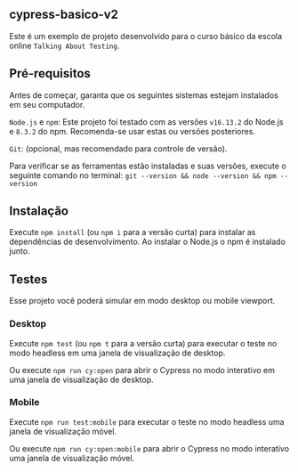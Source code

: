 ## cypress-basico-v2

Este é um exemplo de projeto desenvolvido para o curso básico da escola online `Talking About Testing`.

## Pré-requisitos

Antes de começar, garanta que os seguintes sistemas estejam instalados em seu computador.

`Node.js` e `npm`: Este projeto foi testado com as versões `v16.13.2` do Node.js e `8.3.2` do npm. Recomenda-se usar estas ou versões posteriores.

`Git`: (opcional, mas recomendado para controle de versão).

Para verificar se as ferramentas estão instaladas e suas versões, execute o seguinte comando no terminal: `git --version && node --version && npm --version`


## Instalação

Execute `npm install` (ou `npm i` para a versão curta) para instalar as dependências de desenvolvimento. Ao instalar o Node.js o npm é instalado junto. 


## Testes

Esse projeto você poderá simular em modo desktop ou mobile viewport.

### Desktop

Execute `npm test` (ou `npm t` para a versão curta) para executar o teste no modo headless em uma janela de visualização de desktop. 

Ou execute `npm run cy:open` para abrir o Cypress no modo interativo em uma janela de visualização de desktop.

### Mobile

Execute `npm run test:mobile` para executar o teste no modo headless uma janela de visualização móvel.

Ou execute `npm run cy:open:mobile` para abrir o Cypress no modo interativo uma janela de visualização móvel.